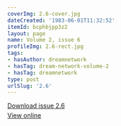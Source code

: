 ```yaml
---
coverImg: 2.6-cover.jpg
dateCreated: '1983-06-01T11:32:52'
itemId: bcphbjpp3z2
layout: page
name: Volume 2, issue 6
profileImg: 2.6-rect.jpg
tags:
- hasAuthor: dreamnetwork
- hasTag: dream-network-volume-2
- hasTag: dreamnetwork
type: post
urlSlug: '2.6'
---
```

<p style="margin-block-end: 5px; margin-block-start: 5px;"><a href="../files/pdfs/Volume_2/2.6-Fusion-Volume-2_No-5_-of-The-Dream-Network-Bulletin.pdf" download="">Download issue 2.6</a></p><p style="margin-block-end: 5px; margin-block-start: 5px;"><a href="../files/pdfs/Volume_2/2.6-Fusion-Volume-2_No-5_-of-The-Dream-Network-Bulletin.pdf">View online</a></p>